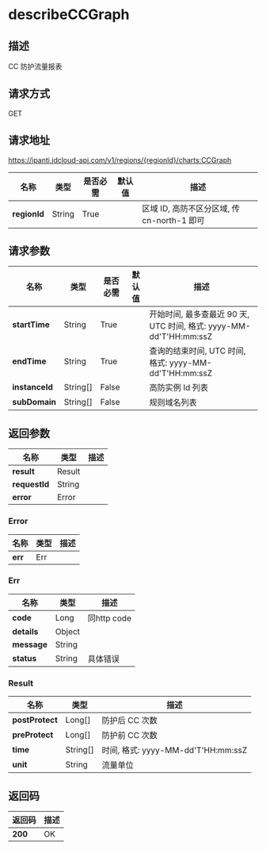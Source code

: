 # describeCCGraph


## 描述
CC 防护流量报表

## 请求方式
GET

## 请求地址
https://ipanti.jdcloud-api.com/v1/regions/{regionId}/charts:CCGraph

|名称|类型|是否必需|默认值|描述|
|---|---|---|---|---|
|**regionId**|String|True| |区域 ID, 高防不区分区域, 传 cn-north-1 即可|

## 请求参数
|名称|类型|是否必需|默认值|描述|
|---|---|---|---|---|
|**startTime**|String|True| |开始时间, 最多查最近 90 天, UTC 时间, 格式: yyyy-MM-dd'T'HH:mm:ssZ|
|**endTime**|String|True| |查询的结束时间, UTC 时间, 格式: yyyy-MM-dd'T'HH:mm:ssZ|
|**instanceId**|String[]|False| |高防实例 Id 列表|
|**subDomain**|String[]|False| |规则域名列表|


## 返回参数
|名称|类型|描述|
|---|---|---|
|**result**|Result| |
|**requestId**|String| |
|**error**|Error| |

### Error
|名称|类型|描述|
|---|---|---|
|**err**|Err| |
### Err
|名称|类型|描述|
|---|---|---|
|**code**|Long|同http code|
|**details**|Object| |
|**message**|String| |
|**status**|String|具体错误|
### Result
|名称|类型|描述|
|---|---|---|
|**postProtect**|Long[]|防护后 CC 次数|
|**preProtect**|Long[]|防护前 CC 次数|
|**time**|String[]|时间, 格式: yyyy-MM-dd'T'HH:mm:ssZ|
|**unit**|String|流量单位|

## 返回码
|返回码|描述|
|---|---|
|**200**|OK|
